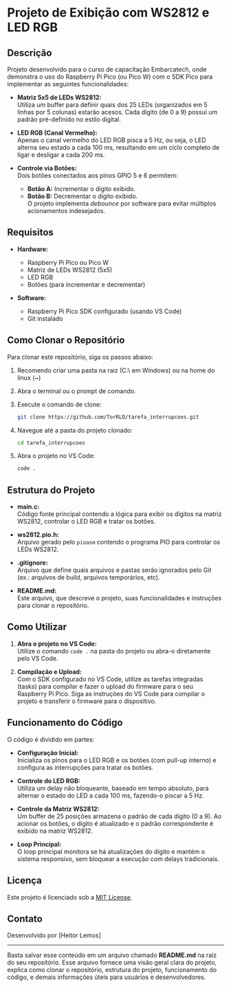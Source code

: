 
# Projeto de Exibição com WS2812 e LED RGB

## Descrição

Projeto desenvolvido para o curso de capacitação Embarcatech, onde demonstra o uso do Raspberry Pi Pico (ou Pico W) 
com o SDK Pico para implementar as seguintes funcionalidades:

- **Matriz 5x5 de LEDs WS2812:**  
  Utiliza um buffer para definir quais dos 25 LEDs (organizados em 5 linhas por 5 colunas) estarão acesos. Cada dígito (de 0 a 9) possui um padrão pré-definido no estilo digital.

- **LED RGB (Canal Vermelho):**  
  Apenas o canal vermelho do LED RGB pisca a 5 Hz, ou seja, o LED alterna seu estado a cada 100 ms, resultando em um ciclo completo de ligar e desligar a cada 200 ms.

- **Controle via Botões:**  
  Dois botões conectados aos pinos GPIO 5 e 6 permitem:
  - **Botão A:** Incrementar o dígito exibido.
  - **Botão B:** Decrementar o dígito exibido.  
  O projeto implementa *debounce* por software para evitar múltiplos acionamentos indesejados.

## Requisitos

- **Hardware:**
  - Raspberry Pi Pico ou Pico W
  - Matriz de LEDs WS2812 (5x5)
  - LED RGB
  - Botões (para incrementar e decrementar)

- **Software:**
  - Raspberry Pi Pico SDK configurado (usando VS Code)
  - Git instalado

## Como Clonar o Repositório

Para clonar este repositório, siga os passos abaixo:

1. Recomendo criar uma pasta na raiz (C:\ em Windows) ou na home do linux (~)
2. Abra o terminal ou o prompt de comando.
3. Execute o comando de clone:

   ```bash
   git clone https://github.com/TorRLD/tarefa_interrupcoes.git
   ```

4. Navegue até a pasta do projeto clonado:

   ```bash
   cd tarefa_interrupcoes
   ```

5. Abra o projeto no VS Code:

   ```bash
   code .
   ```

## Estrutura do Projeto

- **main.c:**  
  Código fonte principal contendo a lógica para exibir os dígitos na matriz WS2812, controlar o LED RGB e tratar os botões.

- **ws2812.pio.h:**  
  Arquivo gerado pelo `pioasm` contendo o programa PIO para controlar os LEDs WS2812.

- **.gitignore:**  
  Arquivo que define quais arquivos e pastas serão ignorados pelo Git (ex.: arquivos de build, arquivos temporários, etc).

- **README.md:**  
  Este arquivo, que descreve o projeto, suas funcionalidades e instruções para clonar o repositório.

## Como Utilizar

1. **Abra o projeto no VS Code:**  
   Utilize o comando `code .` na pasta do projeto ou abra-o diretamente pelo VS Code.

2. **Compilação e Upload:**  
   Com o SDK configurado no VS Code, utilize as tarefas integradas (tasks) para compilar e fazer o upload do firmware para o seu Raspberry Pi Pico. Siga as instruções do VS Code para compilar o projeto e transferir o firmware para o dispositivo.

## Funcionamento do Código

O código é dividido em partes:

- **Configuração Inicial:**  
  Inicializa os pinos para o LED RGB e os botões (com pull-up interno) e configura as interrupções para tratar os botões.

- **Controle do LED RGB:**  
  Utiliza um delay não bloqueante, baseado em tempo absoluto, para alternar o estado do LED a cada 100 ms, fazendo-o piscar a 5 Hz.

- **Controle da Matriz WS2812:**  
  Um buffer de 25 posições armazena o padrão de cada dígito (0 a 9). Ao acionar os botões, o dígito é atualizado e o padrão correspondente é exibido na matriz WS2812.

- **Loop Principal:**  
  O loop principal monitora se há atualizações do dígito e mantém o sistema responsivo, sem bloquear a execução com delays tradicionais.

## Licença

Este projeto é licenciado sob a [MIT License](LICENSE).

## Contato

Desenvolvido por [Heitor Lemos]  


---

Basta salvar esse conteúdo em um arquivo chamado **README.md** na raiz do seu repositório. Esse arquivo fornece uma visão geral clara do projeto, explica como clonar o repositório, estrutura do projeto, funcionamento do código, e demais informações úteis para usuários e desenvolvedores.
